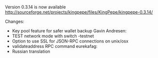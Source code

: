 Version 0.3.14 is now available
http://sourceforge.net/projects/kingpepe/files/KingPepe/kingpepe-0.3.14/

Changes:
* Key pool feature for safer wallet backup
Gavin Andresen:
* TEST network mode with switch -testnet
* Option to use SSL for JSON-RPC connections on unix/osx
* validateaddress RPC command
eurekafag:
* Russian translation
